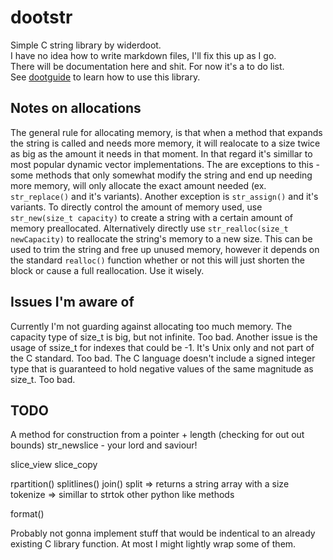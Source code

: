 
# dootstr

Simple C string library by widerdoot.  
I have no idea how to write markdown files, I'll fix this up as I go.  
There will be documentation here and shit. For now it's a to do list.  
See [dootguide](dootguide.md) to learn how to use this library.

## Notes on allocations

The general rule for allocating memory, is that when a method that expands the string is called and needs more memory, it will
realocate to a size twice as big as the amount it needs in that moment. In that regard it's simillar to most popular dynamic vector implementations. The are exceptions to this - some methods that only somewhat modify the string and end up needing more memory, will only allocate the exact amount needed (ex. ```str_replace()``` and it's variants). Another exception is ```str_assign()``` and it's variants.
To directly control the amount of memory used, use ```str_new(size_t capacity)``` to create a string with a certain amount of memory preallocated. Alternatively directly use ```str_realloc(size_t newCapacity)``` to reallocate the string's memory to a new size. This can be used to trim the string and free up unused memory, however it depends on the standard ```realloc()``` function whether or not this will just shorten the block or cause a full reallocation. Use it wisely.  

## Issues I'm aware of

Currently I'm not guarding against allocating too much memory. The capacity type of size_t is big, but not infinite. Too bad.
Another issue is the usage of ssize_t for indexes that could be -1. It's Unix only and not part of the C standard. Too bad.
The C language doesn't include a signed integer type that is guaranteed to hold negative values of the same magnitude as size_t. Too bad.

## TODO

A method for construction from a pointer + length (checking for out out bounds)
str_newslice - your lord and saviour!

slice_view
slice_copy

rpartition()
splitlines()
join()
split => returns a string array with a size
tokenize => simillar to strtok
other python like methods

format()

Probably not gonna implement stuff that would be indentical to an already existing C library function.
At most I might lightly wrap some of them.
